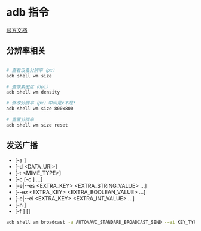 # adb 指令

[官方文档](https://developer.android.google.cn/studio/command-line/adb?hl=zh_cn#shellcommands)

## 分辨率相关

```bash

# 查看设备分辨率（px）
adb shell wm size

# 查像素密度（dpi）
adb shell wm density

# 修改分辨率（px）中间是x不是*
adb shell wm size 800x800

# 重置分辨率
adb shell wm size reset

```

## 发送广播
- [-a <ACTION>]
- [-d <DATA_URI>]
- [-t <MIME_TYPE>] 
- [-c <CATEGORY> [-c <CATEGORY>] ...] 
- [-e|--es <EXTRA_KEY> <EXTRA_STRING_VALUE> ...] 
- [--ez <EXTRA_KEY> <EXTRA_BOOLEAN_VALUE> ...] 
- [-e|--ei <EXTRA_KEY> <EXTRA_INT_VALUE> ...] 
- [-n <COMPONENT>]
- [-f <FLAGS>] [<URI>]

```bash
adb shell am broadcast -a AUTONAVI_STANDARD_BROADCAST_SEND --ei KEY_TYPE 10019 --ei EXTRA_STATE 9
```
